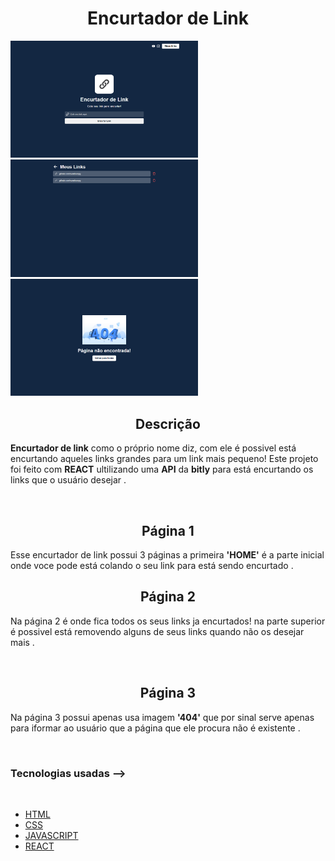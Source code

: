 
<h1 align='center'>Encurtador de Link</h1>

<img width='300' src ='./print1.png'>
<img width='300' src ='./print2.png'>
<img width='300' src ='./print3.png'>

<br/>

<h2 align='center'>Descrição</h2> 

**Encurtador de link** como o próprio nome diz, com ele é possivel está encurtando aqueles links grandes para um link mais pequeno!
Este projeto foi feito com **REACT** ultilizando uma **API** da **bitly** para está encurtando os links que o usuário desejar .

<br/>

<h2 align='center'>Página 1</h2>

 Esse encurtador de link possui 3 páginas a primeira **'HOME'** é a parte inicial onde voce pode está colando o seu link para está sendo encurtado .
<br/>

<h2 align='center'>Página 2</h2>

Na página 2 é onde fica todos os seus links ja encurtados! na parte superior é possivel está removendo alguns de seus links quando não os desejar mais .

<br/>

<h2 align='center'>Página 3</h2>

Na página 3 possui apenas usa imagem **'404'** que por sinal serve apenas para iformar ao usuário que a página que ele procura não é existente .

<br/>

### **Tecnologias usadas** -->
<br/>

- [HTML]()
- [CSS]()
- [JAVASCRIPT]()
- [REACT]()
